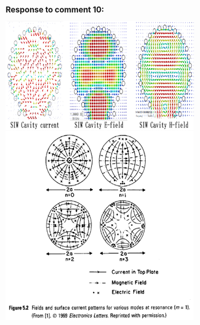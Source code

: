 ## Response to comment 10:

<div align=center><img src="https://github.com/dannychk/TAP-Response/blob/master/TM210.png" width="850" height="292" /></div>

<div align=center><img src="https://github.com/dannychk/TAP-Response/blob/master/TM210_Modle.png" width="550" height="508" /></div>

